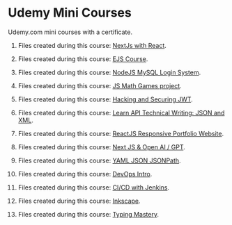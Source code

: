 # Udemy Mini Courses

Udemy.com mini courses with a certificate.

1. Files created during this course: [NextJs with React](https://www.udemy.com/course/nextjs-with-react).

2. Files created during this course: [EJS Course](https://www.udemy.com/course/ejs-fullstack-web-development-masterclass).

3. Files created during this course:
   [NodeJS MySQL Login System](https://www.udemy.com/course/the-complete-nodejs-mysql-login-system).

4. Files created during this course: [JS Math Games project](https://www.udemy.com/course/javascript-math-game).

5. Files created during this course: [Hacking and Securing JWT](https://www.udemy.com/course/hacking-and-securing-jwt).

6. Files created during this course:
   [Learn API Technical Writing: JSON and XML](https://www.udemy.com/course/api-documentation-1-json-and-xml).

7. Files created during this course:
   [ReactJS Responsive Portfolio Website](https://www.udemy.com/course/the-ultimate-react-js-responsive-portfolio-website).

8. Files created during this course: [Next JS & Open AI / GPT](https://www.udemy.com/course/next-js-ai).

9. Files created during this course: [YAML JSON JSONPath](https://www.udemy.com/course/ultimate-yaml-json-jsonpath-tutorial).

10. Files created during this course: [DevOps Intro](https://www.udemy.com/course/draft/1735956).

11. Files created during this course: [CI/CD with Jenkins](https://www.udemy.com/course/devops-cicd-with-jenkins).

12. Files created during this course: [Inkscape](https://www.udemy.com/course/inkscape-icon-design).

13. Files created during this course: [Typing Mastery](https://www.udemy.com/course/learn-to-type).
